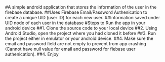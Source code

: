 
#A simple android application that stores the information of the user in the firebase database.
##Uses Firebase Email/Password Authenication to create a unique UID (user ID) for each new user.
##Information saved under UID node of each user in the database
#Steps to Run the app in your android device
##1. Clone the source code to your local device 
##2. Using Android Studio, open the project where you had cloned it before
##3. Run the project either in emulator or your android device.
##4. Make sure the email and password field are not empty to prevent from app crashing (Cannot have null value for email and password for fiebase user authenication).
##4. Enjoy
